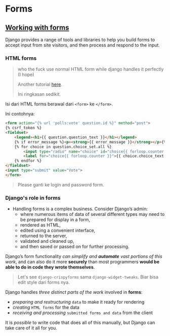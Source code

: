 # Forms

## [Working with forms](https://docs.djangoproject.com/en/4.2/topics/forms/)

Django provides a range of tools and libraries to help you build forms to accept input from site visitors, and then process and respond to the input.

### HTML forms

> who the fuck use normal HTML form while django handles it perfectly (I hope)
>
> Another tutorial [here](https://docs.djangoproject.com/en/3.2/intro/tutorial04/#write-a-minimal-form).
>
> Ini ringkasan sedikit.

Isi dari HTML forms berawal dari `<form>` ke `</form>`.

Ini contohnya:

```html
<form action="{% url 'polls:vote' question.id %}" method="post">
{% csrf_token %}
<fieldset>
    <legend><h1>{{ question.question_text }}</h1></legend>
    {% if error_message %}<p><strong>{{ error_message }}</strong></p>{% endif %}
    {% for choice in question.choice_set.all %}
        <input type="radio" name="choice" id="choice{{ forloop.counter }}" value="{{ choice.id }}">
        <label for="choice{{ forloop.counter }}">{{ choice.choice_text }}</label><br>
    {% endfor %}
</fieldset>
<input type="submit" value="Vote">
</form>
```

> Please ganti ke login and password form.

### Django's role in forms

- Handling forms is a complex business. Consider Django’s admin:
  - where numerous items of data of several different types may need to be prepared for display in a form, 
  - rendered as HTML, 
  - edited using a convenient interface, 
  - returned to the server, 
  - validated and cleaned up, 
  - and then saved or passed on for further processing.

Django’s form functionality _can simplify and **automate** vast portions of this work_, and can also do it more **securely** than most programmers **would be able to do in code they wrote themselves**.

> Let's see `django-crispyforms` sama `django-widget-tweaks`. Biar bisa edit style dari forms nya.

<!-- break. -->

Django handles _three distinct parts of the work_ involved in **forms**:

- _preparing and restructuring_ `data` to make it ready for rendering
- _creating_ `HTML forms` for the data
- _receiving and processing_ `submitted forms and data` from the client

It is _possible_ to write code that does all of this manually, but Django can take care of it all for you.
